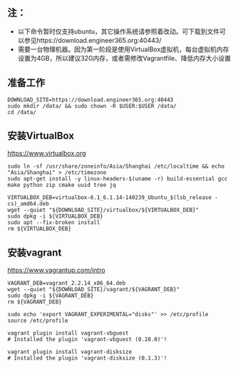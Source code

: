 ## 注：
  - 以下命令暂时仅支持ubuntu，其它操作系统请参照着改动。可下载到文件可以参见https://download.engineer365.org:40443/
  - 需要一台物理机器。因为第一阶段是使用VirtualBox虚拟机，每台虚拟机内存设置为4GB，所以建议32G内存，或者需修改Vagrantfile、降低内存大小设置

## 准备工作

```shell
DOWNLOAD_SITE=https://download.engineer365.org:40443
sudo mkdir /data/ && sudo chown -R $USER:$USER /data/
cd /data/
```

## 安装VirtualBox

   https://www.virtualbox.org

```shell
sudo ln -sf /usr/share/zoneinfo/Asia/Shanghai /etc/localtime && echo "Asia/Shanghai" > /etc/timezone
sudo apt-get install -y linux-headers-$(uname -r) build-essential gcc make python zip cmake uuid tree jq

VIRTUALBOX_DEB=virtualbox-6.1_6.1.14-140239_Ubuntu_$(lsb_release -cs)_amd64.deb
wget --quiet "${DOWNLOAD_SITE}/virtualbox/${VIRTUALBOX_DEB}"
sudo dpkg -i ${VIRTUALBOX_DEB}
sudo apt --fix-broken install
rm ${VIRTUALBOX_DEB}
```

## 安装vagrant
   
   https://www.vagrantup.com/intro

```shell
VAGRANT_DEB=vagrant_2.2.14_x86_64.deb
wget --quiet "${DOWNLOAD_SITE}/vagrant/${VAGRANT_DEB}"
sudo dpkg -i ${VAGRANT_DEB}
rm ${VAGRANT_DEB}

sudo echo 'export VAGRANT_EXPERIMENTAL="disks"' >> /etc/profile
source /etc/profile

vagrant plugin install vagrant-vbguest
# Installed the plugin 'vagrant-vbguest (0.28.0)'!

vagrant plugin install vagrant-disksize
# Installed the plugin 'vagrant-disksize (0.1.3)'!
```



